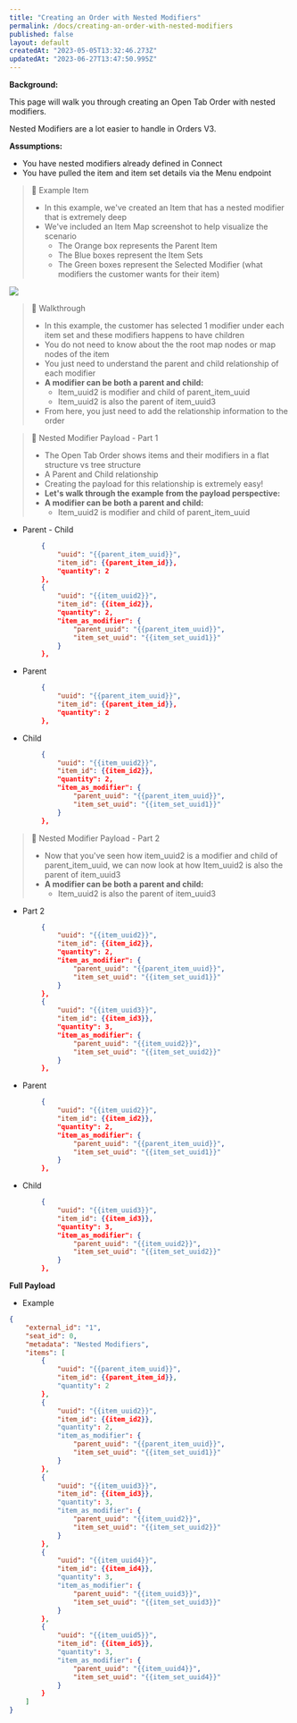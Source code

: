 ```yaml
---
title: "Creating an Order with Nested Modifiers"
permalink: /docs/creating-an-order-with-nested-modifiers
published: false
layout: default
createdAt: "2023-05-05T13:32:46.273Z"
updatedAt: "2023-06-27T13:47:50.995Z"
---
```

**Background:**

This page will walk you through creating an Open Tab Order with nested modifiers.

Nested Modifiers are a lot easier to handle in Orders V3.

**Assumptions:**

- You have nested modifiers already defined in Connect
- You have pulled the item and item set details via the Menu endpoint

> 📘 Example Item
> 
> - In this example, we've created an Item that has a nested modifier that is extremely deep
> - We've included an Item Map screenshot to help visualize the scenario
>   - The Orange box represents the Parent Item
>   - The Blue boxes represent the Item Sets
>   - The Green boxes represent the Selected Modifier  (what modifiers the customer wants for their item)

![]({{site.baseurl}}/assets/images/docs/bd93078-small-Example_Nested_Modifiers.png)

> 📘 Walkthrough
> 
> - In this example, the customer has selected 1 modifier under each item set and these modifiers happens to have children 
> - You do not need to know about the the root map nodes or map nodes of the item 
> - You just need to understand the parent and child relationship of each modifier
> - **A modifier can be both a parent and child:**
>   - Item_uuid2 is modifier and child of parent_item_uuid
>   - Item_uuid2 is also the parent of item_uuid3
> - From here, you just need to add the relationship information to the order

> 📘 Nested Modifier Payload - Part 1
> 
> - The Open Tab Order shows items and their modifiers in a flat structure vs tree structure
> - A Parent and Child relationship
> - Creating the payload for this relationship is extremely easy!
> - **Let's walk through the example from the payload perspective:**
> - **A modifier can be both a parent and child:**
>   - Item_uuid2 is modifier and child of parent_item_uuid

* Parent - Child

```json
        {
            "uuid": "{{parent_item_uuid}}",
            "item_id": {{parent_item_id}},
            "quantity": 2
        },
        {
            "uuid": "{{item_uuid2}}",
            "item_id": {{item_id2}},
            "quantity": 2,
            "item_as_modifier": {
                "parent_uuid": "{{parent_item_uuid}}",
                "item_set_uuid": "{{item_set_uuid1}}"
            }
        },
```

* Parent

```json 
        {
            "uuid": "{{parent_item_uuid}}",
            "item_id": {{parent_item_id}},
            "quantity": 2
        },
```

* Child

```json
        {
            "uuid": "{{item_uuid2}}",
            "item_id": {{item_id2}},
            "quantity": 2,
            "item_as_modifier": {
                "parent_uuid": "{{parent_item_uuid}}",
                "item_set_uuid": "{{item_set_uuid1}}"
            }
        },
```

> 📘 Nested Modifier Payload - Part 2
> 
> - Now that you've seen how item_uuid2 is a modifier and child of parent_item_uuid, we can now look at how Item_uuid2 is also the parent of item_uuid3
> - **A modifier can be both a parent and child:**
>   - Item_uuid2 is also the parent of item_uuid3

* Part 2

```json
        {
            "uuid": "{{item_uuid2}}",
            "item_id": {{item_id2}},
            "quantity": 2,
            "item_as_modifier": {
                "parent_uuid": "{{parent_item_uuid}}",
                "item_set_uuid": "{{item_set_uuid1}}"
            }
        },
        {
            "uuid": "{{item_uuid3}}",
            "item_id": {{item_id3}},
            "quantity": 3,
            "item_as_modifier": {
                "parent_uuid": "{{item_uuid2}}",
                "item_set_uuid": "{{item_set_uuid2}}"
            }
        },
```

* Parent

```json
        {
            "uuid": "{{item_uuid2}}",
            "item_id": {{item_id2}},
            "quantity": 2,
            "item_as_modifier": {
                "parent_uuid": "{{parent_item_uuid}}",
                "item_set_uuid": "{{item_set_uuid1}}"
            }
        },
```

* Child

```json
        {
            "uuid": "{{item_uuid3}}",
            "item_id": {{item_id3}},
            "quantity": 3,
            "item_as_modifier": {
                "parent_uuid": "{{item_uuid2}}",
                "item_set_uuid": "{{item_set_uuid2}}"
            }
        },
```

**Full Payload**

* Example

```json
{
    "external_id": "1",
    "seat_id": 0,
    "metadata": "Nested Modifiers",
    "items": [
        {
            "uuid": "{{parent_item_uuid}}",
            "item_id": {{parent_item_id}},
            "quantity": 2
        },
        {
            "uuid": "{{item_uuid2}}",
            "item_id": {{item_id2}},
            "quantity": 2,
            "item_as_modifier": {
                "parent_uuid": "{{parent_item_uuid}}",
                "item_set_uuid": "{{item_set_uuid1}}"
            }
        },
        {
            "uuid": "{{item_uuid3}}",
            "item_id": {{item_id3}},
            "quantity": 3,
            "item_as_modifier": {
                "parent_uuid": "{{item_uuid2}}",
                "item_set_uuid": "{{item_set_uuid2}}"
            }
        },
        {
            "uuid": "{{item_uuid4}}",
            "item_id": {{item_id4}},
            "quantity": 3,
            "item_as_modifier": {
                "parent_uuid": "{{item_uuid3}}",
                "item_set_uuid": "{{item_set_uuid3}}"
            }
        },
        {
            "uuid": "{{item_uuid5}}",
            "item_id": {{item_id5}},
            "quantity": 3,
            "item_as_modifier": {
                "parent_uuid": "{{item_uuid4}}",
                "item_set_uuid": "{{item_set_uuid4}}"
            }
        }
    ]
}
```

